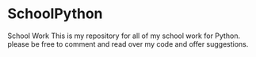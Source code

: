 # SchoolPython
School Work
This is my repository for all of my school work for Python.
please be free to comment and read over my code and offer suggestions.
